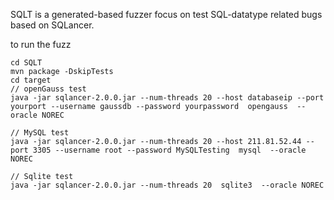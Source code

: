 SQLT is a generated-based fuzzer focus on test SQL-datatype related bugs based on SQLancer.

to run the fuzz
```
cd SQLT
mvn package -DskipTests
cd target
// openGauss test
java -jar sqlancer-2.0.0.jar --num-threads 20 --host databaseip --port yourport --username gaussdb --password yourpassword  opengauss  --oracle NOREC

// MySQL test
java -jar sqlancer-2.0.0.jar --num-threads 20 --host 211.81.52.44 --port 3305 --username root --password MySQLTesting  mysql  --oracle NOREC

// Sqlite test
java -jar sqlancer-2.0.0.jar --num-threads 20  sqlite3  --oracle NOREC
```